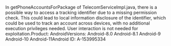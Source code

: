 In getPhoneAccountsForPackage of TelecomServiceImpl.java, there is a possible way to access a tracking identifier due to a missing permission check. This could lead to local information disclosure of the identifier, which could be used to track an account across devices, with no additional execution privileges needed. User interaction is not needed for exploitation.Product: AndroidVersions: Android-8.0 Android-8.1 Android-9 Android-10 Android-11Android ID: A-153995334
